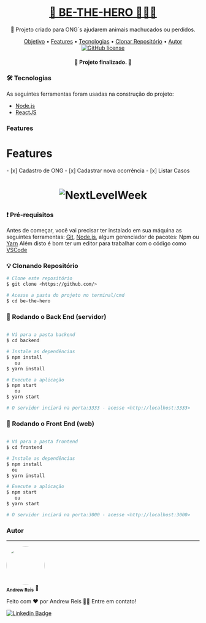 <h1 align="center">
    <a href="https://pt-br.reactjs.org/">🦸 BE-THE-HERO 🦸🏾‍♂️</a>
</h1>
<p align="center">🐶 Projeto criado para ONG´s ajudarem animais machucados ou perdidos.</p>

<p align="center">
 <a href="#objetivo">Objetivo</a> •
 <a href="#features">Features</a> • 
 <a href="#tecnologias">Tecnologias</a> • 
 <a href="#licenc-a">Clonar Repositório</a> • 
 <a href="#licenc-a">Autor</a> 
 <a href="https://github.com/AndrewReis/BE-THE-HERO-WEB/blob/master/LICENSE.txt"><img alt="GitHub license" src="https://img.shields.io/github/license/AndrewReis/BE-THE-HERO-WEB"></a>
</p>

<h4 align="center"> 
	🚀  Projeto finalizado.  🚀
</h4>

### 🛠 Tecnologias

As seguintes ferramentas foram usadas na construção do projeto:

- [Node.js](https://nodejs.org/en/)
- [ReactJS](https://pt-br.reactjs.org/)

### Features
<h1 id='features'> Features </h1>
- [x] Cadastro de ONG
- [x] Cadastrar nova ocorrência
- [x] Listar Casos

<h1 align="center">
  <img alt="NextLevelWeek" title="#NextLevelWeek" src="./assets/banner.png" />
</h1>

### ❗ Pré-requisitos

Antes de começar, você vai precisar ter instalado em sua máquina as seguintes ferramentas:
[Git](https://git-scm.com), [Node.js](https://nodejs.org/en/), algum gerenciador de pacotes: Npm ou [Yarn](https://yarnpkg.com/) 
Além disto é bom ter um editor para trabalhar com o código como [VSCode](https://code.visualstudio.com/)

### 💡 Clonando Repositório

```bash
# Clone este repositório
$ git clone <https://github.com/>

# Acesse a pasta do projeto no terminal/cmd
$ cd be-the-hero
```

### 🎲 Rodando o Back End (servidor)

```bash

# Vá para a pasta backend
$ cd backend

# Instale as dependências
$ npm install
   ou
$ yarn install

# Execute a aplicação
$ npm start
   ou
$ yarn start

# O servidor inciará na porta:3333 - acesse <http://localhost:3333>
```

### 🎲 Rodando o Front End (web)

```bash

# Vá para a pasta frontend
$ cd frontend

# Instale as dependências
$ npm install
  ou
$ yarn install

# Execute a aplicação
$ npm start
   ou
$ yarn start

# O servidor inciará na porta:3000 - acesse <http://localhost:3000>
```

### Autor
---

 <img style="border-radius: 50%;" src="https://avatars3.githubusercontent.com/u/60078687?s=460&u=83742fab7b35f433986c6fbe25df935441b6a743&v=4" width="100px;" alt=""/>
 <br />
 <sub><b>Andrew Reis</b></sub></a> 🚀


Feito com ❤️ por Andrew Reis 👋🏽 Entre em contato!

[![Linkedin Badge](https://img.shields.io/badge/-Andrew-blue?style=flat-square&logo=Linkedin&logoColor=white&link=https://www.linkedin.com/in/andrew-reis/)](https://www.linkedin.com/in/andrew-reis/) 

